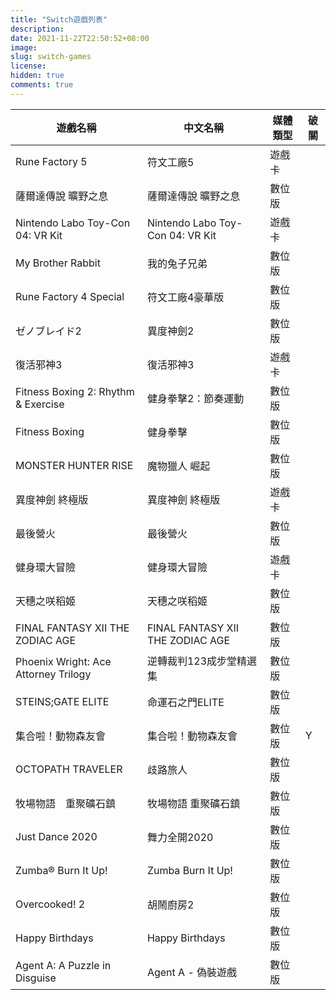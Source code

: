 ```yaml
---
title: "Switch遊戲列表"
description: 
date: 2021-11-22T22:50:52+08:00
image: 
slug: switch-games
license: 
hidden: true
comments: true
---
```

| 遊戲名稱                                 | 中文名稱                             | 媒體類型 | 破關 |
|--------------------------------------|----------------------------------|------|----|
| Rune Factory 5                       | 符文工廠5                            | 遊戲卡  |    |
| 薩爾達傳說 曠野之息                           | 薩爾達傳說 曠野之息                       | 數位版  |    |
| Nintendo Labo Toy-Con 04: VR Kit     | Nintendo Labo Toy-Con 04: VR Kit | 遊戲卡  |    |
| My Brother Rabbit                    | 我的兔子兄弟                           | 數位版  |    |
| Rune Factory 4 Special               | 符文工廠4豪華版                         | 數位版  |    |
| ゼノブレイド2                              | 異度神劍2                            | 數位版  |    |
| 復活邪神3                                | 復活邪神3                            | 遊戲卡  |    |
| Fitness Boxing 2: Rhythm & Exercise  | 健身拳擊2：節奏運動                       | 數位版  |    |
| Fitness Boxing                       | 健身拳擊                             | 數位版  |    |
| MONSTER HUNTER RISE                  | 魔物獵人 崛起                          | 數位版  |    |
| 異度神劍 終極版                             | 異度神劍 終極版                         | 遊戲卡  |    |
| 最後營火                                 | 最後營火                             | 數位版  |    |
| 健身環大冒險                               | 健身環大冒險                           | 遊戲卡  |    |
| 天穗之咲稻姬                               | 天穗之咲稻姬                           | 數位版  |    |
| FINAL FANTASY XII THE ZODIAC AGE     | FINAL FANTASY XII THE ZODIAC AGE | 數位版  |    |
| Phoenix Wright: Ace Attorney Trilogy | 逆轉裁判123成步堂精選集                    | 數位版  |    |
| STEINS;GATE ELITE                    | 命運石之門ELITE                       | 數位版  |    |
| 集合啦！動物森友會                            | 集合啦！動物森友會                        | 數位版  | Y  |
| OCTOPATH TRAVELER                    | 歧路旅人                             | 數位版  |    |
| 牧場物語　重聚礦石鎮                           | 牧場物語 重聚礦石鎮                       | 數位版  |    |
| Just Dance 2020                      | 舞力全開2020                         | 數位版  |    |
| Zumba® Burn It Up!                   | Zumba Burn It Up!                | 數位版  |    |
| Overcooked! 2                        | 胡鬧廚房2                            | 數位版  |    |
| Happy Birthdays                      | Happy Birthdays                  | 數位版  |    |
| Agent A: A Puzzle in Disguise        | Agent A - 偽裝遊戲                   | 數位版  |